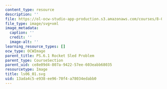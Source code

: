 ```yaml
---
content_type: resource
description: ''
file: https://ol-ocw-studio-app-production.s3.amazonaws.com/courses/8-01sc-classical-mechanics-fall-2016/13ada4c5e938ee9670f4a78034edabb0_ls06_01.svg
file_type: image/svg+xml
image_metadata:
  caption: ''
  credit: ''
  image-alt: ''
learning_resource_types: []
ocw_type: OCWImage
parent_title: PS.6.1 Rocket Sled Problem
parent_type: CourseSection
parent_uid: ce8e09d4-807a-9422-57ee-603eabb68035
resourcetype: Image
title: ls06_01.svg
uid: 13ada4c5-e938-ee96-70f4-a78034edabb0
---
```

